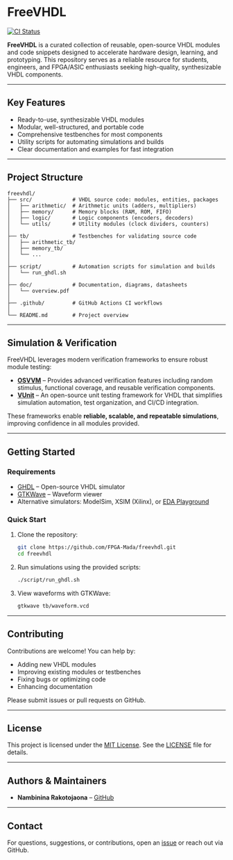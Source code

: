# FreeVHDL

[![CI Status](https://github.com/FPGA-Mada/freevhdl/actions/workflows/ci.yml/badge.svg)](https://github.com/FPGA-Mada/freevhdl/actions)

**FreeVHDL** is a curated collection of reusable, open-source VHDL modules and code snippets designed to accelerate hardware design, learning, and prototyping. This repository serves as a reliable resource for students, engineers, and FPGA/ASIC enthusiasts seeking high-quality, synthesizable VHDL components.

---

## Key Features

-  Ready-to-use, synthesizable VHDL modules
-  Modular, well-structured, and portable code
-  Comprehensive testbenches for most components
-  Utility scripts for automating simulations and builds
-  Clear documentation and examples for fast integration

---

## Project Structure

```
freevhdl/
├── src/             # VHDL source code: modules, entities, packages
│   ├── arithmetic/  # Arithmetic units (adders, multipliers)
│   ├── memory/      # Memory blocks (RAM, ROM, FIFO)
│   ├── logic/       # Logic components (encoders, decoders)
│   └── utils/       # Utility modules (clock dividers, counters)
│
├── tb/              # Testbenches for validating source code
│   ├── arithmetic_tb/
│   ├── memory_tb/
│   └── ...
│
├── script/          # Automation scripts for simulation and builds
│   └── run_ghdl.sh
│
├── doc/             # Documentation, diagrams, datasheets
│   └── overview.pdf
│
├── .github/         # GitHub Actions CI workflows
│
└── README.md        # Project overview
```

---

## Simulation & Verification

FreeVHDL leverages modern verification frameworks to ensure robust module testing:

- **[OSVVM](https://www.osvvm.org/)** – Provides advanced verification features including random stimulus, functional coverage, and reusable verification components.
- **[VUnit](https://vunit.github.io/)** – An open-source unit testing framework for VHDL that simplifies simulation automation, test organization, and CI/CD integration.

These frameworks enable **reliable, scalable, and repeatable simulations**, improving confidence in all modules provided.

---

## Getting Started

### Requirements

- [GHDL](https://ghdl.github.io/ghdl/) – Open-source VHDL simulator
- [GTKWave](http://gtkwave.sourceforge.net/) – Waveform viewer
- Alternative simulators: ModelSim, XSIM (Xilinx), or [EDA Playground](https://www.edaplayground.com/)

### Quick Start

1. Clone the repository:
   ```bash
   git clone https://github.com/FPGA-Mada/freevhdl.git
   cd freevhdl
   ```
2. Run simulations using the provided scripts:
   ```bash
   ./script/run_ghdl.sh
   ```
3. View waveforms with GTKWave:
   ```bash
   gtkwave tb/waveform.vcd
   ```

---

## Contributing

Contributions are welcome! You can help by:

- Adding new VHDL modules
- Improving existing modules or testbenches
- Fixing bugs or optimizing code
- Enhancing documentation

Please submit issues or pull requests on GitHub.

---

## License

This project is licensed under the [MIT License](https://opensource.org/licenses/MIT). See the [LICENSE](./LICENSE) file for details.

---

## Authors & Maintainers

- **Nambinina Rakotojaona** – [GitHub](https://github.com/nambhine1)

---

## Contact

For questions, suggestions, or contributions, open an [issue](https://github.com/nambhine1/freevhdl/issues) or reach out via GitHub.
